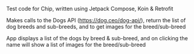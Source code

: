 Test code for Chip, written using Jetpack Compose, Koin & Retrofit

Makes calls to the Dogs API (https://dog.ceo/dog-api/), return the list of dog breeds and sub-breeds, and to get images for the breed/sub-breed

App displays a list of the dogs by breed & sub-breed, and on clicking the name will show a list of images for the breed/sub-breed
